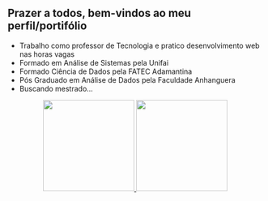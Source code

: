 <h2>Prazer a todos, bem-vindos ao meu perfil/portifólio</h2>

- Trabalho como professor de Tecnologia e pratico desenvolvimento web nas horas vagas
- Formado em Análise de Sistemas pela Unifai
- Formado Ciência de Dados pela FATEC Adamantina
- Pós Graduado em Análise de Dados pela Faculdade Anhanguera
- Buscando mestrado...

<div align="center">
  <a href="https://github.com/GuilhermeChuman">
  <img height="180em" src="https://github-readme-stats.vercel.app/api?username=GuilhermeChuman&show_icons=true&theme=dark&include_all_commits=true&count_private=true"/>
  <img height="180em" src="https://github-readme-stats.vercel.app/api/top-langs/?username=GuilhermeChuman&layout=compact&langs_count=7&theme=dark"/>
</div>
  
